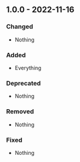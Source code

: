 ## 1.0.0 - 2022-11-16

### Changed
* Nothing

### Added
* Everything

### Deprecated
* Nothing

### Removed
* Nothing

### Fixed
* Nothing

